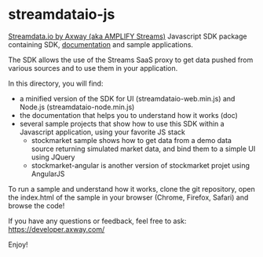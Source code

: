 # streamdataio-js
<a href="https://www.axway.com/en/products/api-management/manage-apis/amplify-streams" target="_blank">Streamdata.io by Axway (aka AMPLIFY Streams)</a> Javascript SDK package containing SDK, <a href="https://axway-amplify-streams.github.io/axway-amplify-streams-js/" target="_blank">documentation</a> and sample applications.

The SDK allows the use of the Streams SaaS proxy to get data pushed from various sources and to use them in your application.

In this directory, you will find:
- a minified version of the SDK for UI (streamdataio-web.min.js) and Node.js (streamdataio-node.min.js)
- the documentation that helps you to understand how it works (doc)
- several sample projects that show how to use this SDK within a Javascript application, using your favorite JS stack
  - stockmarket sample shows how to get data from a demo data source returning simulated market data, and bind them to a simple UI using JQuery
  - stockmarket-angular is another version of stockmarket projet using AngularJS

To run a sample and understand how it works, clone the git repository, open the index.html of the sample in your browser (Chrome, Firefox, Safari) and browse the code!

If you have any questions or feedback, feel free to ask: <a href="https://developer.axway.com/">https://developer.axway.com/</a>

Enjoy!
